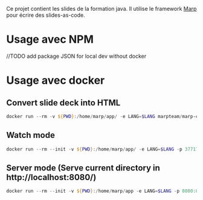 Ce projet contient les slides de la formation java.
Il utilise le framework [Marp](https://marp.app/) pour écrire des slides-as-code.

# Usage avec NPM

//TODO add package JSON for local dev without docker

# Usage avec docker

## Convert slide deck into HTML

```powershell
docker run --rm -v ${PWD}:/home/marp/app/ -e LANG=$LANG marpteam/marp-cli formation-java.md --allow-local-files
```

## Watch mode

```powershell
docker run --rm --init -v ${PWD}:/home/marp/app/ -e LANG=$LANG -p 37717:37717 marpteam/marp-cli -w formation-java.md --allow-local-files
```

## Server mode (Serve current directory in http://localhost:8080/)

```powershell
docker run --rm --init -v ${PWD}:/home/marp/app -e LANG=$LANG -p 8080:8080 -p 37717:37717 marpteam/marp-cli -s .
```

